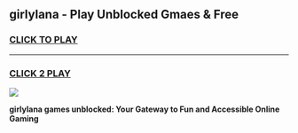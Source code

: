 
## girlylana - Play Unblocked Gmaes & Free
<h3>
<a href="https://news.freeplayer.one?title=girlylana&ref=16F">CLICK TO PLAY</a></h3>
<hr>

<h3>
<a href="https://news.freeplayer.one?title=girlylana&ref=16F">CLICK 2 PLAY</a>
  
</h3>

<a href="https://news.freeplayer.one?title=girlylana&ref=16F/"><img src="https://clearcache.store/games.png"></a>


**girlylana games unblocked: Your Gateway to Fun and Accessible Online Gaming**
